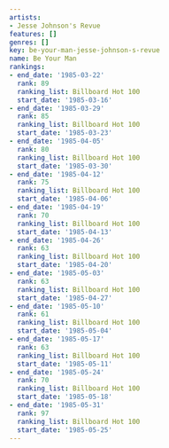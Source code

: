 ```yaml
---
artists:
- Jesse Johnson's Revue
features: []
genres: []
key: be-your-man-jesse-johnson-s-revue
name: Be Your Man
rankings:
- end_date: '1985-03-22'
  rank: 89
  ranking_list: Billboard Hot 100
  start_date: '1985-03-16'
- end_date: '1985-03-29'
  rank: 85
  ranking_list: Billboard Hot 100
  start_date: '1985-03-23'
- end_date: '1985-04-05'
  rank: 80
  ranking_list: Billboard Hot 100
  start_date: '1985-03-30'
- end_date: '1985-04-12'
  rank: 75
  ranking_list: Billboard Hot 100
  start_date: '1985-04-06'
- end_date: '1985-04-19'
  rank: 70
  ranking_list: Billboard Hot 100
  start_date: '1985-04-13'
- end_date: '1985-04-26'
  rank: 63
  ranking_list: Billboard Hot 100
  start_date: '1985-04-20'
- end_date: '1985-05-03'
  rank: 63
  ranking_list: Billboard Hot 100
  start_date: '1985-04-27'
- end_date: '1985-05-10'
  rank: 61
  ranking_list: Billboard Hot 100
  start_date: '1985-05-04'
- end_date: '1985-05-17'
  rank: 63
  ranking_list: Billboard Hot 100
  start_date: '1985-05-11'
- end_date: '1985-05-24'
  rank: 70
  ranking_list: Billboard Hot 100
  start_date: '1985-05-18'
- end_date: '1985-05-31'
  rank: 97
  ranking_list: Billboard Hot 100
  start_date: '1985-05-25'
---
```


